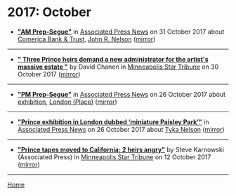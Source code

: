 # 2017: October

 - [**"AM Prep-Segue"**](https://apnews.com/1a747d45ed414fbe9752c5b2c7e2063f) in [Associated Press News](https://apnews.com/) on 31 October 2017 about [Comerica Bank & Trust](../../topics/comerica-bank-trust/index.md), [John R. Nelson](../../topics/john-r-nelson/index.md) ([mirror](https://web.archive.org/web/*/https://apnews.com/1a747d45ed414fbe9752c5b2c7e2063f))

----

 - [**"
                                            Three Prince heirs demand a new administrator for the artist's massive estate
                                    "**](http://www.startribune.com/several-prince-heirs-demand-a-new-administrator-for-the-artist-s-massive-estate/454144553/) by David Chanen in [Minneapolis Star Tribune](http://www.startribune.com/) on 30 October 2017 ([mirror](https://web.archive.org/web/*/http://www.startribune.com/several-prince-heirs-demand-a-new-administrator-for-the-artist-s-massive-estate/454144553/))

----

 - [**"PM Prep-Segue"**](https://apnews.com/14ea8830aab74985b945aa5fe84d601b) in [Associated Press News](https://apnews.com/) on 26 October 2017 about [exhibition](../../topics/exhibition/index.md), [London (Place)](../../topics/place/london/index.md) ([mirror](https://web.archive.org/web/*/https://apnews.com/14ea8830aab74985b945aa5fe84d601b))

----

 - [**"Prince exhibition in London dubbed ‘miniature Paisley Park’"**](https://apnews.com/addbfdacbdd04a7288d8aab8806575e2) in [Associated Press News](https://apnews.com/) on 26 October 2017 about [Tyka Nelson](../../topics/tyka-nelson/index.md) ([mirror](https://web.archive.org/web/*/https://apnews.com/addbfdacbdd04a7288d8aab8806575e2))

----

 - [**"Prince tapes moved to California; 2 heirs angry"**](http://www.startribune.com/apnewsbreak-prince-tapes-moved-to-california-heirs-miffed/450496873/) by Steve Karnowski (Associated Press) in [Minneapolis Star Tribune](http://www.startribune.com/) on 12 October 2017 ([mirror](https://web.archive.org/web/*/http://www.startribune.com/apnewsbreak-prince-tapes-moved-to-california-heirs-miffed/450496873/))

----

[Home](./)
